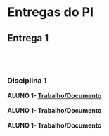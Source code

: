 # Entregas do PI

## Entrega 1
<br><br>

### Disciplina 1

<b>ALUNO 1- [Trabalho/Documento]()</b>
<br><br>
<b>ALUNO 1- Trabalho/Documento</b>
<br><br>
<b>ALUNO 1- Trabalho/Documento</b>
<br><br>

